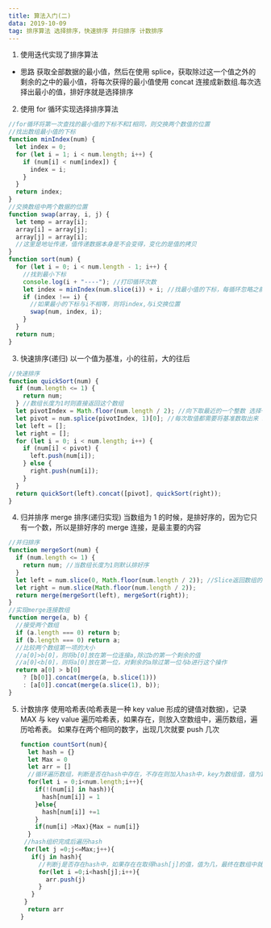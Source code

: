 ```yaml
---
title: 算法入门(二)
data: 2019-10-09
tag: 排序算法 选择排序，快速排序 并归排序 计数排序
---
```


1. 使用迭代实现了排序算法

- 思路
  获取全部数据的最小值，然后在使用 splice，获取除过这一个值之外的剩余的之中的最小值，将每次获得的最小值使用 concat 连接成新数组.每次选择出最小的值，排好序就是选择排序

2. 使用 for 循环实现选择排序算法

```javascript
//for循环将第一次查找的最小值的下标不和I相同，则交换两个数值的位置
//找出数组最小值的下标
function minIndex(num) {
  let index = 0;
  for (let i = 1; i < num.length; i++) {
    if (num[i] < num[index]) {
      index = i;
    }
  }
  return index;
}
//交换数组中两个数据的位置
function swap(array, i, j) {
  let temp = array[i];
  array[i] = array[j];
  array[j] = array[i];
  //这里是地址传递，值传递数据本身是不会变得，变化的是值的拷贝
}
function sort(num) {
  for (let i = 0; i < num.length - 1; i++) {
    //找到最小下标
    console.log(i + "----"); //打印循环次数
    let index = minIndex(num.slice(i)) + i; //找最小值的下标，每循环忽略之前排列好的数据，使用slice(i).由于每次都是一个新数组，所以下标值少了i个所以要加上i
    if (index !== i) {
      //如果最小的下标与i不相等，则将index,与i交换位置
      swap(num, index, i);
    }
  }
  return num;
}
```

3. 快速排序(递归)
   以一个值为基准，小的往前，大的往后

```javascript
//快速排序
function quickSort(num) {
  if (num.length <= 1) {
    return num;
  } //数组长度为1时则直接返回这个数组
  let pivotIndex = Math.floor(num.length / 2); //向下取最近的一个整数 选择一个基准数
  let pivot = num.splice(pivotIndex, 1)[0]; //每次取值都需要将基准数取出来 splice取出来后还是一个数组
  let left = [];
  let right = [];
  for (let i = 0; i < num.length; i++) {
    if (num[i] < pivot) {
      left.push(num[i]);
    } else {
      right.push(num[i]);
    }
  }
  return quickSort(left).concat([pivot], quickSort(right));
}
```

4. 归并排序 merge 排序(递归实现)
   当数组为 1 的时候，是排好序的，因为它只有一个数，所以是排好序的
   merge 连接，是最主要的内容

```javascript
//并归排序
function mergeSort(num) {
  if (num.length <= 1) {
    return num; //当数组长度为1则默认排好序
  }
  let left = num.slice(0, Math.floor(num.length / 2)); //Slice返回数组的一部分
  let right = num.slice(Math.floor(num.length / 2));
  return merge(mergeSort(left), mergeSort(right));
}
//实现merge连接数组
function merge(a, b) {
  //接受两个数组
  if (a.length === 0) return b;
  if (b.length === 0) return a;
  //比较两个数组第一项的大小
  //a[0]>b[0]，则将b[0]放在第一位连接a,除过b的第一个剩余的值
  //a[0]<b[0]，则将a[0]放在第一位，对剩余的a除过第一位与b进行这个操作
  return a[0] > b[0]
    ? [b[0]].concat(merge(a, b.slice(1)))
    : [a[0]].concat(merge(a.slice(1), b));
}
```

5. 计数排序
   使用哈希表(哈希表是一种 key value 形成的键值对数据)，记录 MAX 与 key value
   遍历哈希表，如果存在，则放入空数组中，遍历数组，遍历哈希表。
   如果存在两个相同的数字，出现几次就要 push 几次


    ```javascript
    function countSort(num){
      let hash = {}
      let Max = 0
      let arr = []
      //循环遍历数组，判断是否在hash中存在，不存在则加入hash中，key为数组值，值为1，遇到相同的数，则值+1
      for(let i = 0;i<num.length;i++){
        if(!(num[i] in hash)){
          hash[num[i]] = 1
        }else{
          hash[num[i]] +=1
        }
        if(num[i] >Max){Max = num[i]}
      }
     //hash组织完成后遍历hash
     for(let j =0;j<=Max;j++){
       if(j in hash){
         //判断j是否存在hash中，如果存在在取得hash[j]的值，值为几，最终在数组中就要push几次
         for(let i =0;i<hash[j];i++){
           arr.push(j)
         }
       }
     }
      return arr
    }
    ```
